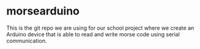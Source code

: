 # morsearduino
This is the git repo we are using for our school project where we create an Arduino device that is able to read and write morse code using serial communication.
